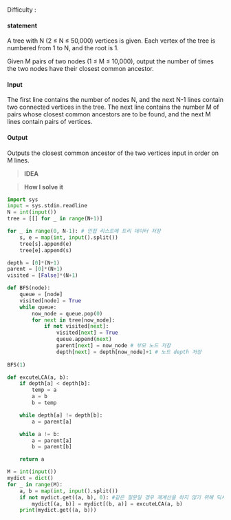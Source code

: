 ### []()

Difficulty : 

#### statement
A tree with N (2 ≤ N ≤ 50,000) vertices is given. Each vertex of the tree is numbered from 1 to N, and the root is 1.

Given M pairs of two nodes (1 ≤ M ≤ 10,000), output the number of times the two nodes have their closest common ancestor.


#### Input

The first line contains the number of nodes N, and the next N-1 lines contain two connected vertices in the tree. The next line contains the number M of pairs whose closest common ancestors are to be found, and the next M lines contain pairs of vertices.

#### Output
Outputs the closest common ancestor of the two vertices input in order on M lines.




>**IDEA**

>**How I solve it**

```python
import sys
input = sys.stdin.readline
N = int(input())
tree = [[] for _ in range(N+1)]

for _ in range(0, N-1): # 인접 리스트에 트리 데이터 저장
    s, e = map(int, input().split())
    tree[s].append(e)
    tree[e].append(s)

depth = [0]*(N+1)
parent = [0]*(N+1)
visited = [False]*(N+1)

def BFS(node):
    queue = [node]
    visited[node] = True
    while queue:
        now_node = queue.pop(0)
        for next in tree[now_node]:
            if not visited[next]:
                visited[next] = True
                queue.append(next)
                parent[next] = now_node # 부모 노드 저장
                depth[next] = depth[now_node]+1 # 노드 depth 저장
       
BFS(1)

def excuteLCA(a, b):
    if depth[a] < depth[b]:
        temp = a
        a = b
        b = temp

    while depth[a] != depth[b]:
        a = parent[a]

    while a != b:
        a = parent[a]
        b = parent[b]

    return a

M = int(input())
mydict = dict()
for _ in range(M):
    a, b = map(int, input().split())
    if not mydict.get((a, b), 0): #같은 질문일 경우 재계산을 하지 않기 위해 딕셔너리 자료형 사용
        mydict[(a, b)] = mydict[(b, a)] = excuteLCA(a, b)
    print(mydict.get((a, b)))
```